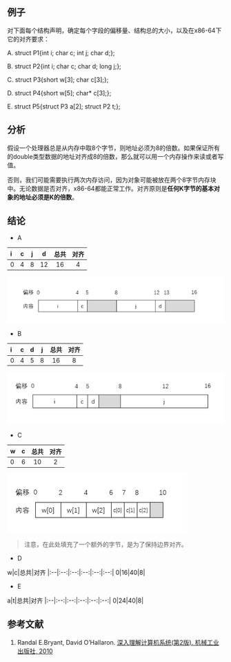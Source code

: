 ## 例子

对下面每个结构声明，确定每个字段的偏移量、结构总的大小，以及在x86-64下它的对齐要求：

A. struct P1{int i; char c; int j; char d;};

B. struct P2{int i; char c; char d; long j;};

C. struct P3{short w[3]; char c[3];};

D. struct P4{short w[5]; char* c[3];};

E. struct P5{struct P3 a[2]; struct P2 t;};


## 分析
假设一个处理器总是从内存中取8个字节，则地址必须为8的倍数。如果保证所有的double类型数据的地址对齐成8的倍数，那么就可以用一个内存操作来读或者写值。

否则，我们可能需要执行两次内存访问，因为对象可能被放在两个8字节内存块中。无论数据是否对齐，x86-64都能正常工作。对齐原则是**任何K字节的基本对象的地址必须是K的倍数**。

## 结论
- A

i|c|j|d|总共|对齐
|:--|:--:|:--:|:--:|:--:|:--:|
0|4|8|12|16|4

![20201210a](/images/20201210a.png)

- B

i|c|d|j|总共|对齐
|:--|:--:|:--:|:--:|:--:|:--:|
0|4|5|8|16|8

![20201210b](/images/20201210b.png)

- C

w|c|总共|对齐
|:--|:--:|:--:|:--:|
0|6|10|2|

![20201210c](/images/20201210c.png)

> 注意，在此处填充了一个额外的字节，是为了保持边界对齐。

- D

w|c|总共|对齐
|:--|:--:|:--:|:--:|:--:|:--:|
0|16|40|8|

- E

a|t|总共|对齐
|:--|:--:|:--:|:--:|:--:|:--:|
0|24|40|8|

## 参考文献
1. Randal E.Bryant, David O’Hallaron. [深入理解计算机系统(第2版). 机械工业出版社, 2010](https://book.douban.com/subject/5333562/)
